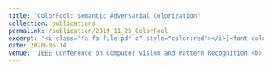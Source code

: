 ```yaml
---
title: "ColorFool: Semantic Adversarial Colorization"
collection: publications
permalink: /publication/2019_11_25_ColorFool
excerpt: '<i class="fa fa-file-pdf-o" style="color:red"></i>[<font color="red">Paper</font>](https://arxiv.org/pdf/1911.10891.pdf) <i class="fa fa-github fa-fw" style="color:green"></i>[<font color="green">Code</font>](https://github.com/AliShahin/ColorFool) <i class="fa fa-youtube-play" style="color:blue"></i>[<font color="blue">Video</font>](https://www.youtube.com/watch?v=fGw1ZiqOrWo)'
date: 2020-06-14
venue: 'IEEE Conference on Computer Vision and Pattern Recognition <b> (CVPR)</b>'
---
```


